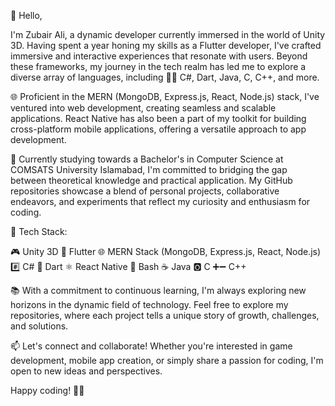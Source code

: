 👋 Hello, 

I'm Zubair Ali, a dynamic developer currently immersed in the world of Unity 3D. Having spent a year honing my skills as a Flutter developer, I've crafted immersive and interactive experiences that resonate with users. Beyond these frameworks, my journey in the tech realm has led me to explore a diverse array of languages, including 👨‍💻 C#, Dart, Java, C, C++, and more.

🌐 Proficient in the MERN (MongoDB, Express.js, React, Node.js) stack, I've ventured into web development, creating seamless and scalable applications. React Native has also been a part of my toolkit for building cross-platform mobile applications, offering a versatile approach to app development.

🚀 Currently studying towards a Bachelor's in Computer Science at COMSATS University Islamabad, I'm committed to bridging the gap between theoretical knowledge and practical application. My GitHub repositories showcase a blend of personal projects, collaborative endeavors, and experiments that reflect my curiosity and enthusiasm for coding.

🔧 Tech Stack:

🎮 Unity 3D
📱 Flutter 
🌐 MERN Stack (MongoDB, Express.js, React, Node.js)
#️⃣ C#
🎯 Dart
⚛️ React Native
🐚 Bash
☕ Java
🅾️ C
➕➖ C++

📚 With a commitment to continuous learning, I'm always exploring new horizons in the dynamic field of technology. Feel free to explore my repositories, where each project tells a unique story of growth, challenges, and solutions.

📫 Let's connect and collaborate! Whether you're interested in game development, mobile app creation, or simply share a passion for coding, I'm open to new ideas and perspectives.

Happy coding! 🚀✨
